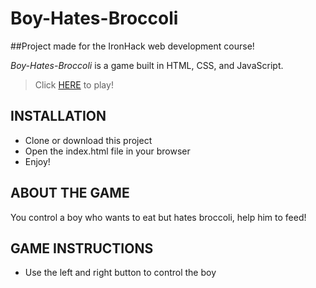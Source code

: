 # Boy-Hates-Broccoli
##Project made for the IronHack web development course!

*Boy-Hates-Broccoli* is a game built in HTML, CSS, and JavaScript.

> Click [HERE](https://edulp99.github.io/Boy-Hates-Broccoli/) to play!

## INSTALLATION
* Clone or download this project
* Open the index.html file in your browser
* Enjoy!

## ABOUT THE GAME
You control a boy who wants to eat but hates broccoli, help him to feed!

## GAME INSTRUCTIONS
* Use the left and right button to control the boy




